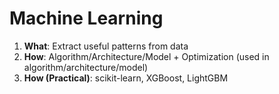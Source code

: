 # Machine Learning

1. **What**: Extract useful patterns from data
2. **How**: Algorithm/Architecture/Model + Optimization (used in algorithm/architecture/model) 
3. **How (Practical)**: scikit-learn, XGBoost, LightGBM



